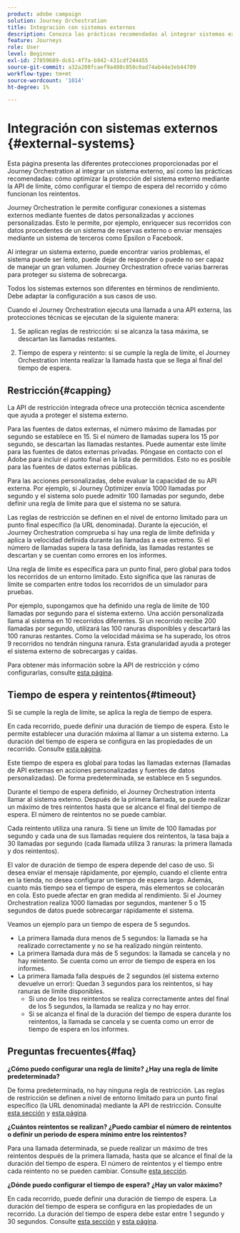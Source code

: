```yaml
---
product: adobe campaign
solution: Journey Orchestration
title: Integración con sistemas externos
description: Conozca las prácticas recomendadas al integrar sistemas externos
feature: Journeys
role: User
level: Beginner
exl-id: 27859689-dc61-4f7a-b942-431cdf244455
source-git-commit: a32a208fcaef9a408c850c0ad74ab44e3eb44709
workflow-type: tm+mt
source-wordcount: '1014'
ht-degree: 1%

---
```


# Integración con sistemas externos {#external-systems}

Esta página presenta las diferentes protecciones proporcionadas por el Journey Orchestration al integrar un sistema externo, así como las prácticas recomendadas: cómo optimizar la protección del sistema externo mediante la API de límite, cómo configurar el tiempo de espera del recorrido y cómo funcionan los reintentos.

Journey Orchestration le permite configurar conexiones a sistemas externos mediante fuentes de datos personalizadas y acciones personalizadas. Esto le permite, por ejemplo, enriquecer sus recorridos con datos procedentes de un sistema de reservas externo o enviar mensajes mediante un sistema de terceros como Epsilon o Facebook.

Al integrar un sistema externo, puede encontrar varios problemas, el sistema puede ser lento, puede dejar de responder o puede no ser capaz de manejar un gran volumen. Journey Orchestration ofrece varias barreras para proteger su sistema de sobrecarga.

Todos los sistemas externos son diferentes en términos de rendimiento. Debe adaptar la configuración a sus casos de uso.

Cuando el Journey Orchestration ejecuta una llamada a una API externa, las protecciones técnicas se ejecutan de la siguiente manera:

1. Se aplican reglas de restricción: si se alcanza la tasa máxima, se descartan las llamadas restantes.

2. Tiempo de espera y reintento: si se cumple la regla de límite, el Journey Orchestration intenta realizar la llamada hasta que se llega al final del tiempo de espera.

## Restricción{#capping}

La API de restricción integrada ofrece una protección técnica ascendente que ayuda a proteger el sistema externo.

Para las fuentes de datos externas, el número máximo de llamadas por segundo se establece en 15. Si el número de llamadas supera los 15 por segundo, se descartan las llamadas restantes. Puede aumentar este límite para las fuentes de datos externas privadas. Póngase en contacto con el Adobe para incluir el punto final en la lista de permitidos. Esto no es posible para las fuentes de datos externas públicas.

Para las acciones personalizadas, debe evaluar la capacidad de su API externa. Por ejemplo, si Journey Optimizer envía 1000 llamadas por segundo y el sistema solo puede admitir 100 llamadas por segundo, debe definir una regla de límite para que el sistema no se satura.

Las reglas de restricción se definen en el nivel de entorno limitado para un punto final específico (la URL denominada). Durante la ejecución, el Journey Orchestration comprueba si hay una regla de límite definida y aplica la velocidad definida durante las llamadas a ese extremo. Si el número de llamadas supera la tasa definida, las llamadas restantes se descartan y se cuentan como errores en los informes.

Una regla de límite es específica para un punto final, pero global para todos los recorridos de un entorno limitado. Esto significa que las ranuras de límite se comparten entre todos los recorridos de un simulador para pruebas.

Por ejemplo, supongamos que ha definido una regla de límite de 100 llamadas por segundo para el sistema externo. Una acción personalizada llama al sistema en 10 recorridos diferentes. Si un recorrido recibe 200 llamadas por segundo, utilizará las 100 ranuras disponibles y descartará las 100 ranuras restantes. Como la velocidad máxima se ha superado, los otros 9 recorridos no tendrán ninguna ranura. Esta granularidad ayuda a proteger el sistema externo de sobrecargas y caídas.

Para obtener más información sobre la API de restricción y cómo configurarlas, consulte [esta página](../api/capping.md).

## Tiempo de espera y reintentos{#timeout}

Si se cumple la regla de límite, se aplica la regla de tiempo de espera.

En cada recorrido, puede definir una duración de tiempo de espera. Esto le permite establecer una duración máxima al llamar a un sistema externo. La duración del tiempo de espera se configura en las propiedades de un recorrido. Consulte [esta página](../building-journeys/changing-properties.md#timeout_and_error).

Este tiempo de espera es global para todas las llamadas externas (llamadas de API externas en acciones personalizadas y fuentes de datos personalizadas). De forma predeterminada, se establece en 5 segundos.

Durante el tiempo de espera definido, el Journey Orchestration intenta llamar al sistema externo. Después de la primera llamada, se puede realizar un máximo de tres reintentos hasta que se alcance el final del tiempo de espera. El número de reintentos no se puede cambiar.

Cada reintento utiliza una ranura. Si tiene un límite de 100 llamadas por segundo y cada una de sus llamadas requiere dos reintentos, la tasa baja a 30 llamadas por segundo (cada llamada utiliza 3 ranuras: la primera llamada y dos reintentos).

El valor de duración de tiempo de espera depende del caso de uso. Si desea enviar el mensaje rápidamente, por ejemplo, cuando el cliente entra en la tienda, no desea configurar un tiempo de espera largo. Además, cuanto más tiempo sea el tiempo de espera, más elementos se colocarán en cola. Esto puede afectar en gran medida al rendimiento. Si el Journey Orchestration realiza 1000 llamadas por segundos, mantener 5 o 15 segundos de datos puede sobrecargar rápidamente el sistema.

Veamos un ejemplo para un tiempo de espera de 5 segundos.

* La primera llamada dura menos de 5 segundos: la llamada se ha realizado correctamente y no se ha realizado ningún reintento.
* La primera llamada dura más de 5 segundos: la llamada se cancela y no hay reintento. Se cuenta como un error de tiempo de espera en los informes.
* La primera llamada falla después de 2 segundos (el sistema externo devuelve un error): Quedan 3 segundos para los reintentos, si hay ranuras de límite disponibles.
   * Si uno de los tres reintentos se realiza correctamente antes del final de los 5 segundos, la llamada se realiza y no hay error.
   * Si se alcanza el final de la duración del tiempo de espera durante los reintentos, la llamada se cancela y se cuenta como un error de tiempo de espera en los informes.

## Preguntas frecuentes{#faq}

**¿Cómo puedo configurar una regla de límite? ¿Hay una regla de límite predeterminada?**

De forma predeterminada, no hay ninguna regla de restricción. Las reglas de restricción se definen a nivel de entorno limitado para un punto final específico (la URL denominada) mediante la API de restricción. Consulte [esta sección](../about/external-systems.md#capping) y [esta página](../api/capping.md).

**¿Cuántos reintentos se realizan? ¿Puedo cambiar el número de reintentos o definir un periodo de espera mínimo entre los reintentos?**

Para una llamada determinada, se puede realizar un máximo de tres reintentos después de la primera llamada, hasta que se alcance el final de la duración del tiempo de espera. El número de reintentos y el tiempo entre cada reintento no se pueden cambiar. Consulte [esta sección](../about/external-systems.md#timeout).

**¿Dónde puedo configurar el tiempo de espera? ¿Hay un valor máximo?**

En cada recorrido, puede definir una duración de tiempo de espera. La duración del tiempo de espera se configura en las propiedades de un recorrido. La duración del tiempo de espera debe estar entre 1 segundo y 30 segundos. Consulte [esta sección](../about/external-systems.md#timeout) y [esta página](../building-journeys/changing-properties.md#timeout_and_error).